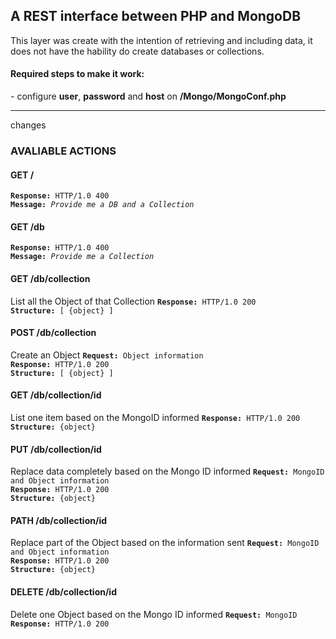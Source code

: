 <h2>A REST interface between PHP and MongoDB</h2>

This layer was create with the intention of retrieving and including data, it does not have the hability do create databases or collections.

<h4>Required steps to make it work:</h4>
 - configure <b>user</b>, <b>password</b> and <b>host</b> on <b>/Mongo/MongoConf.php</b>

---------
changes

<h3>AVALIABLE ACTIONS</h3>

<h4>GET /</h4>
<code><b>Response:</b> HTTP/1.0 400</code><br/>
<code><b>Message:</b> <i>Provide me a DB and a Collection</i></code>

<h4>GET /db</h4>
<code><b>Response:</b> HTTP/1.0 400</code><br/>
<code><b>Message:</b> <i>Provide me a Collection</i></code>

<h4>GET /db/collection</h4>
List all the Object of that Collection
<code><b>Response:</b> HTTP/1.0 200</code><br/>
<code><b>Structure:</b> [ {object} ]</code>

<h4>POST /db/collection</h4>
Create an Object
<code><b>Request:</b> Object information</code><br/>
<code><b>Response:</b> HTTP/1.0 200</code><br/>
<code><b>Structure:</b> [ {object} ]</code>

<h4>GET /db/collection/id</h4>
List one item based on the MongoID informed
<code><b>Response:</b> HTTP/1.0 200</code><br/>
<code><b>Structure:</b> {object} </code>

<h4>PUT /db/collection/id</h4>
Replace data completely based on the Mongo ID informed
<code><b>Request:</b> MongoID and Object information</code><br/>
<code><b>Response:</b> HTTP/1.0 200</code><br/>
<code><b>Structure:</b> {object} </code>

<h4>PATH /db/collection/id</h4>
Replace part of the Object based on the information sent
<code><b>Request:</b> MongoID and Object information</code><br/>
<code><b>Response:</b> HTTP/1.0 200</code><br/>
<code><b>Structure:</b> {object} </code>

<h4>DELETE /db/collection/id</h4>
Delete one Object based on the Mongo ID informed
<code><b>Request:</b> MongoID</code><br/>
<code><b>Response:</b> HTTP/1.0 200</code><br/>
